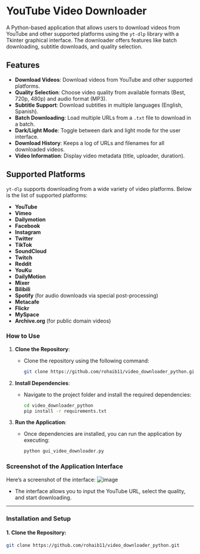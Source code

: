 # YouTube Video Downloader

A Python-based application that allows users to download videos from YouTube and other supported platforms using the `yt-dlp` library with a Tkinter graphical interface. The downloader offers features like batch downloading, subtitle downloads, and quality selection.

## Features
- **Download Videos**: Download videos from YouTube and other supported platforms.
- **Quality Selection**: Choose video quality from available formats (Best, 720p, 480p) and audio format (MP3).
- **Subtitle Support**: Download subtitles in multiple languages (English, Spanish).
- **Batch Downloading**: Load multiple URLs from a `.txt` file to download in a batch.
- **Dark/Light Mode**: Toggle between dark and light mode for the user interface.
- **Download History**: Keeps a log of URLs and filenames for all downloaded videos.
- **Video Information**: Display video metadata (title, uploader, duration).

## Supported Platforms
`yt-dlp` supports downloading from a wide variety of video platforms. Below is the list of supported platforms:

- **YouTube**
- **Vimeo**
- **Dailymotion**
- **Facebook**
- **Instagram**
- **Twitter**
- **TikTok**
- **SoundCloud**
- **Twitch**
- **Reddit**
- **YouKu**
- **DailyMotion**
- **Mixer**
- **Bilibili**
- **Spotify** (for audio downloads via special post-processing)
- **Metacafe**
- **Flickr**
- **MySpace**
- **Archive.org** (for public domain videos)

### **How to Use**

1. **Clone the Repository**:
   - Clone the repository using the following command:
     ```bash
     git clone https://github.com/rohaib11/video_downloader_python.git
     ```

2. **Install Dependencies**:
   - Navigate to the project folder and install the required dependencies:
     ```bash
     cd video_downloader_python
     pip install -r requirements.txt
     ```

3. **Run the Application**:
   - Once dependencies are installed, you can run the application by executing:
     ```bash
     python gui_video_downloader.py
     ```

### **Screenshot of the Application Interface**

Here’s a screenshot of the interface:
![image](https://github.com/user-attachments/assets/42df1d65-c61c-400c-a3be-5889c9722972)


- The interface allows you to input the YouTube URL, select the quality, and start downloading.

---

### **Installation and Setup**
#### 1. **Clone the Repository**:
   ```bash
   git clone https://github.com/rohaib11/video_downloader_python.git
